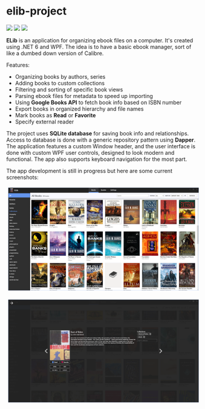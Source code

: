 # elib-project
![](https://img.shields.io/badge/WORK_IN_PROGRESS-red.svg)
![](https://img.shields.io/badge/Price-Free-brightgreen.svg)
![](https://img.shields.io/badge/License-GPL3.0-blue.svg)

**ELib** is an application for organizing ebook files on a computer. It's created using .NET 6 and WPF. The idea is to have a basic ebook manager, sort of like a dumbed down version of Calibre.

Features:
* Organizing books by authors, series
* Adding books to custom collections
* Filtering and sorting of specific book views
* Parsing ebook files for metadata to speed up importing
* Using **Google Books API** to fetch book info based on ISBN number
* Export books in organized hierarchy and file names
* Mark books as **Read** or **Favorite**
* Specify external reader

The project uses **SQLite database** for saving book info and relationships. Access to database is done with a generic repository pattern using **Dapper**. The application features a custom Window header, and the user interface is done with custom WPF user controls, designed to look modern and functional. The app also supports keyboard navigation for the most part.

The app development is still in progress but here are some current screenshots:


<p align="center"><img src="./Screenshots/MainScreenshot.png?raw=true" title="file sharing" align="center" hspace="5" vspace="5">
<p align="center"><img src="./Screenshots/BookView.png?raw=true" title="file sharing" align="center" hspace="5" vspace="5">